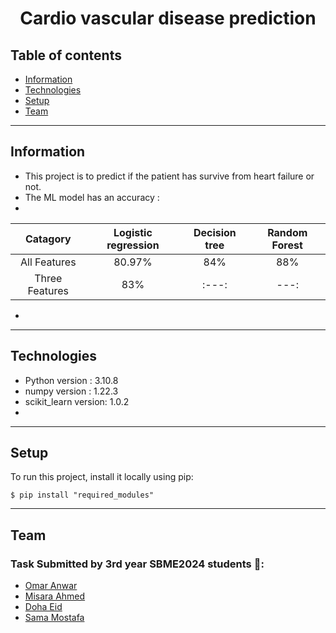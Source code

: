 <center>  <h1> Cardio vascular disease prediction </h1>
</center>

## Table of contents
* [Information](#information)
* [Technologies](#Technologies)
* [Setup](#setup)
* [Team](#team)

<hr>

## Information
- This project is to predict if the patient has survive from heart failure or not.
- The ML model has an accuracy :
- 
|   Catagory     | Logistic regression | Decision tree | Random Forest |
| :-----:        |        :---:        |      :---:    |      :---:    |
|  All Features  |        80.97%       |   84%         |      88%      |
| Three Features |        83%          |   :---:       |      ---:     |

- 


<hr>



## Technologies
- Python version : 3.10.8
- numpy version : 1.22.3
- scikit_learn version: 1.0.2
- 


<hr>

## Setup
To run this project, install it locally using pip:

```
$ pip install "required_modules"
```
<hr>


## Team
### Task Submitted by 3rd year SBME2024 students 💉:
* [Omar Anwar](https://github.com/omaranwar21) 
* [Misara Ahmed](https://github.com/Misara-Ahmed) 
* [Doha Eid](https://github.com/doha-eid)
* [Sama Mostafa](https://github.com/SamaMostafa1) 


